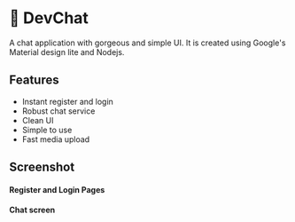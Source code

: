 # :busts_in_silhouette: DevChat
A chat application with gorgeous and simple UI. It is created using Google's Material design lite and Nodejs.

## Features
* Instant register and login
* Robust chat service
* Clean UI
* Simple to use
* Fast media upload

## Screenshot
#### Register and Login Pages
#### Chat screen

